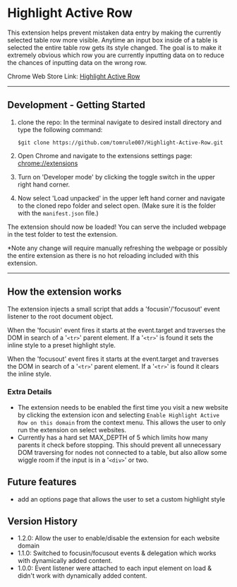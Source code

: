 # Highlight Active Row

This extension helps prevent mistaken data entry by making the currently selected table row more visible. Anytime an input box inside of a table is selected the entire table row gets its style changed. The goal is to make it extremely obvious which row you are currently inputting data on to reduce the chances of inputting data on the wrong row.

Chrome Web Store Link: [Highlight Active Row](https://chrome.google.com/webstore/detail/highlight-active-row/dcbeiccbdljdceifakkgndpemfaoeaip)

---

## Development - Getting Started

1. clone the repo:
   In the terminal navigate to desired install directory and type the following command:

   `$git clone https://github.com/tomrule007/Highlight-Active-Row.git`

2. Open Chrome and navigate to the extensions settings page: [chrome://extensions](chrome://extensions)
3. Turn on 'Developer mode' by clicking the toggle switch in the upper right hand corner.
4. Now select 'Load unpacked' in the upper left hand corner and navigate to the cloned repo folder and select open.
   (Make sure it is the folder with the `manifest.json` file.)

The extension should now be loaded! You can serve the included webpage in the test folder to test the extension.

\*Note any change will require manually refreshing the webpage or possibly the entire extension as there is no hot reloading included with this extension.

---

## How the extension works

The extension injects a small script that adds a 'focusin'/'focusout' event listener to the root document object.

When the 'focusin' event fires it starts at the event.target and traverses the DOM in search of a '`<tr>`' parent element. If a '`<tr>`' is found it sets the inline style to a preset highlight style.

When the 'focusout' event fires it starts at the event.target and traverses the DOM in search of a '`<tr>`' parent element. If a '`<tr>`' is found it clears the inline style.

### Extra Details

- The extension needs to be enabled the first time you visit a new website by clicking the extension icon and selecting `Enable Highlight Active Row on this domain` from the context menu. This allows the user to only run the extension on select websites.
- Currently has a hard set MAX_DEPTH of 5 which limits how many parents it check before stopping. This should prevent all unnecessary DOM traversing for nodes not connected to a table, but also allow some wiggle room if the input is in a '`<div>`' or two.

## Future features

- add an options page that allows the user to set a custom highlight style

## Version History

- 1.2.0: Allow the user to enable/disable the extension for each website domain
- 1.1.0: Switched to focusin/focusout events & delegation which works with dynamically added content.
- 1.0.0: Event listener were attached to each input element on load & didn't work with dynamically added content.
